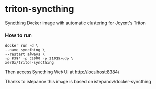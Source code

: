 triton-syncthing
================

[Syncthing](http://syncthing.net/) Docker image with automatic clustering for Joyent's Triton

### How to run

	docker run -d \
    --name syncthing \
    --restart always \
    -p 8384 -p 22000 -p 21025/udp \
    xer0x/triton-syncthing

Then access Syncthing Web UI at [http://localhost:8384/]()


Thanks to istepanov this image is based on istepanov/docker-syncthing
